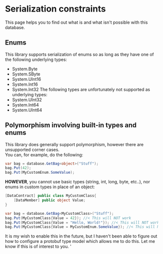 # Serialization constraints

This page helps you to find out what is and what isn't possible with this database.

## Enums

This library supports serialization of enums so as long as they have one of the following underlying types:
- System.Byte
- System.SByte
- System.UInt16
- System.Int16
- System.Int32
The following types are unfortunately not supported as underlying types:
- System.UInt32
- System.Int64
- System.UInt64

## Polymorphism involving built-in types and enums

This library does generally support polymorphism, however there are unsupported corner cases.  
You can, for example, do the following:

```csharp
var bag = database.GetBag<object>("Stuff");
bag.Put(42);
bag.Put(MyCustomEnum.SomeValue);
```

**HOWEVER**, you cannot use basic types (string, int, long, byte, etc..), nor enums in custom types in place of an object:

```csharp
[DataContract] public class MyCustomClass{
	[DataMember] public object Value;
}

var bag = database.GetBag<MyCustomClass>("Stuff");
bag.Put(MyCustomClass{Value = 42}); //< This will NOT work
bag.Put(MyCustomClass{Value = "Hello, World!"}); //< This will NOT work
bag.Put(MyCustomClass{Value = MyCustomEnum.SomeValue}); //< This will NOT work
```

It is my wish to enable this in the future, but I haven't been able to figure out how to configure a protobuf type model
which allows me to do this. Let me know if this is of interest to you.
'